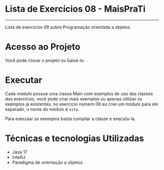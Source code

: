 # Lista de Exercícios 08 - MaisPraTi
---
Lista de exercícios 08 sobre Programação orientada a objetos.

# Acesso ao Projeto
Você pode clonar o projeto ou baixá-lo.

# Executar
Cada módulo possue uma classe Main com exemplos de uso das classes dos exercícios, você pode criar mais exemplos ou apenas utilizar os exemplos ja existentes, no exercício número 08 eu criei um módulo para ele separado, o nome do módulo é `oito`.

Para executar os exemplos basta compilar a classe e executa-lá.

# Técnicas e tecnologias Utilizadas 
- Java 17
- IntelliJ
- Paradigma de orientação a objetos
